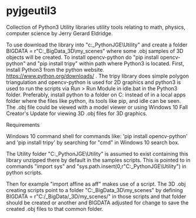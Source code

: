 # pyjgeutil3
Collection of Python3 Utility libraries utility tools relating to math, physics, computer science by Jerry Gerard Eldridge.

To use download the library into "c:\_PythonJGE\Utility" and create a folder BIGDATA = r"C:\_BigData\_3D\my_scenes\"
where some .obj samples of 3D objects will be created. To install opencv-python do "pip install opencv-python" and
"pip install tripy" within path where Python3 is located. First, install Python3 from the python website.
https://www.python.org/downloads/ . The tripy library does simple polygon triangulation and opencv-python is used for
2D graphics and python3 is used to run the scripts via Run > Run Module in idle.bat in the Python3 folder. Preferably,
install python to a folder on C: instead of in a local apps folder where the files like python, its tools like pip,
and idle can be seen. The .obj file could be viewed with a model viewer or using Windows 10 Fall Creator's Update
for viewing 3D .obj files for 3D graphics.

Requirements

Windows 10 command shell for commands like: 'pip install opencv-python' and 'pip install tripy' by searching for
"cmd" in Windows 10 search box. 

The Utility folder "C:\_PythonJGE\Utility" is assumed to exist containing this library unzipped there by default
in the samples scripts. This is pointed to in commands "import sys" and "sys.path.insert(0,r"C:\_PythonJGE\Utility")
in python scripts.

Then for example "import affine as aff" makes use of a script. The 3D .obj creating scripts
point to a folder "C:\_BigData\_3D\my_scenes" by defining
BIGDATA = r"C:/_BigData/_3D/my_scenes/" in those scripts and that folder should be
created or another and BIGDATA adjusted for change to save the created .obj files to
that common folder.

